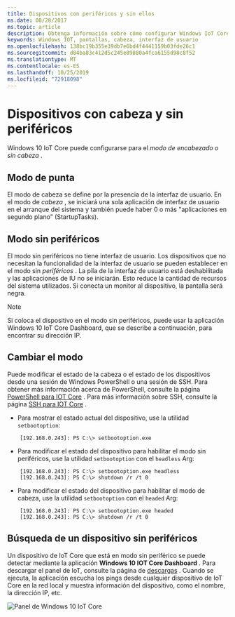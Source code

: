 ```yaml
---
title: Dispositivos con periféricos y sin ellos
ms.date: 08/28/2017
ms.topic: article
description: Obtenga información sobre cómo configurar Windows IoT Core para dispositivos con o sin cabeza.
keywords: Windows IOT, pantallas, cabeza, interfaz de usuario
ms.openlocfilehash: 138bc19b355e39db7e6bd4f4441159b03fde26c1
ms.sourcegitcommit: d84ba83c412d5c245e89880a4fca6155d98c8f52
ms.translationtype: MT
ms.contentlocale: es-ES
ms.lasthandoff: 10/25/2019
ms.locfileid: "72918098"
---
```

# <a name="headed-and-headless-devices"></a>Dispositivos con cabeza y sin periféricos

Windows 10 IoT Core puede configurarse para el *modo de encabezado o sin* *cabeza* . 

## <a name="headed-mode"></a>Modo de punta
El modo de cabeza se define por la presencia de la interfaz de usuario. En el modo de *cabeza* , se iniciará una sola aplicación de interfaz de usuario en el arranque del sistema y también puede haber 0 o más "aplicaciones en segundo plano" (StartupTasks). 

## <a name="headless-mode"></a>Modo sin periféricos
El modo sin periféricos no tiene interfaz de usuario.  Los dispositivos que no necesitan la funcionalidad de la interfaz de usuario se pueden establecer en el modo sin *periféricos* . La pila de la interfaz de usuario está deshabilitada y las aplicaciones de IU no se iniciarán. Esto reduce la cantidad de recursos del sistema utilizados. Si conecta un monitor al dispositivo, la pantalla será negra.

> [!NOTE]
> Si coloca el dispositivo en el modo sin periféricos, puede usar la aplicación Windows 10 IoT Core Dashboard, que se describe a continuación, para encontrar su dirección IP.

## <a name="changing-the-mode"></a>Cambiar el modo
Puede modificar el estado de la cabeza o el estado de los dispositivos desde una sesión de Windows PowerShell o una sesión de SSH. Para obtener más información acerca de PowerShell, consulte la página [PowerShell para IOT Core](../connect-your-device/PowerShell.md) . Para más información sobre SSH, consulte la página [SSH para IOT Core](../connect-your-device/SSH.md) .

* Para mostrar el estado actual del dispositivo, use la utilidad `setbootoption`:

~~~
    [192.168.0.243]: PS C:\> setbootoption.exe
~~~

* Para modificar el estado del dispositivo para habilitar el modo sin periféricos, use la utilidad `setbootoption` con el `headless` Arg:

~~~
    [192.168.0.243]: PS C:\> setbootoption.exe headless
    [192.168.0.243]: PS C:\> shutdown /r /t 0
~~~

* Para modificar el estado del dispositivo para habilitar el modo de cabeza, use la utilidad `setbootoption` con el `headed` Arg:

~~~
    [192.168.0.243]: PS C:\> setbootoption.exe headed
    [192.168.0.243]: PS C:\> shutdown /r /t 0
~~~

## <a name="finding-your-headless-device"></a>Búsqueda de un dispositivo sin periféricos

Un dispositivo de IoT Core que está en modo sin periférico se puede detectar mediante la aplicación **Windows 10 IOT Core Dashboard** .  Para descargar el panel de IoT, consulte la página de [descargas](http://go.microsoft.com/fwlink/?LinkID=708576) .
Cuando se ejecuta, la aplicación escucha los pings desde cualquier dispositivo de IoT Core en la red local y muestra información del dispositivo, como el nombre, la dirección IP, etc.

![Panel de Windows 10 IoT Core](../media/HeadlessMode/selectDevice.png)
